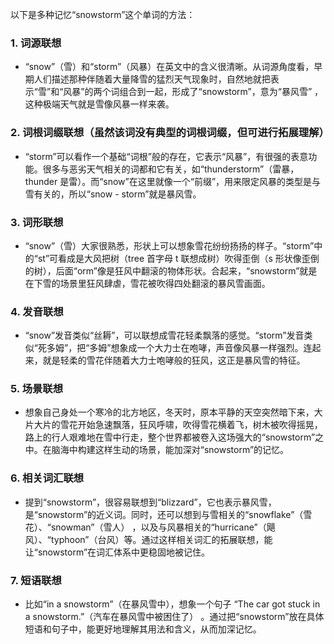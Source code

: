 以下是多种记忆“snowstorm”这个单词的方法：
### 1. 词源联想
 - “snow”（雪）和“storm”（风暴）在英文中的含义很清晰。从词源角度看，早期人们描述那种伴随着大量降雪的猛烈天气现象时，自然地就把表示“雪”和“风暴”的两个词组合到一起，形成了“snowstorm”，意为“暴风雪” ，这种极端天气就是雪像风暴一样来袭。 
### 2. 词根词缀联想（虽然该词没有典型的词根词缀，但可进行拓展理解）
 - “storm”可以看作一个基础“词根”般的存在，它表示“风暴”，有很强的表意功能。很多与恶劣天气相关的词都和它有关，如“thunderstorm”（雷暴，thunder 是雷）。而“snow”在这里就像一个“前缀”，用来限定风暴的类型是与雪有关的，所以“snow - storm”就是暴风雪。
### 3. 词形联想
 - “snow”（雪）大家很熟悉，形状上可以想象雪花纷纷扬扬的样子。“storm”中的“st”可看成是大风把树（tree 首字母 t 联想成树）吹得歪倒（s 形状像歪倒的树），后面“orm”像是狂风中翻滚的物体形状。合起来，“snowstorm”就是在下雪的场景里狂风肆虐，雪花被吹得四处翻滚的暴风雪画面。 
### 4. 发音联想
 - “snow”发音类似“丝耨”，可以联想成雪花轻柔飘落的感觉。“storm”发音类似“死多姆”，把“多姆”想象成一个大力士在咆哮，声音像风暴一样强烈。连起来，就是轻柔的雪花伴随着大力士咆哮般的狂风，这正是暴风雪的特征。 
### 5. 场景联想
 - 想象自己身处一个寒冷的北方地区，冬天时，原本平静的天空突然暗下来，大片大片的雪花开始急速飘落，狂风呼啸，吹得雪花横着飞，树木被吹得摇晃，路上的行人艰难地在雪中行走，整个世界都被卷入这场强大的“snowstorm”之中。在脑海中构建这样生动的场景，能加深对“snowstorm”的记忆。 
### 6. 相关词汇联想
 - 提到“snowstorm”，很容易联想到“blizzard”，它也表示暴风雪，是“snowstorm”的近义词。同时，还可以想到与雪相关的“snowflake”（雪花）、“snowman”（雪人） ，以及与风暴相关的“hurricane”（飓风）、“typhoon”（台风）等。通过这样相关词汇的拓展联想，能让“snowstorm”在词汇体系中更稳固地被记住。 
### 7. 短语联想
 - 比如“in a snowstorm”（在暴风雪中），想象一个句子 “The car got stuck in a snowstorm.”（汽车在暴风雪中被困住了） 。通过把“snowstorm”放在具体短语和句子中，能更好地理解其用法和含义，从而加深记忆。 